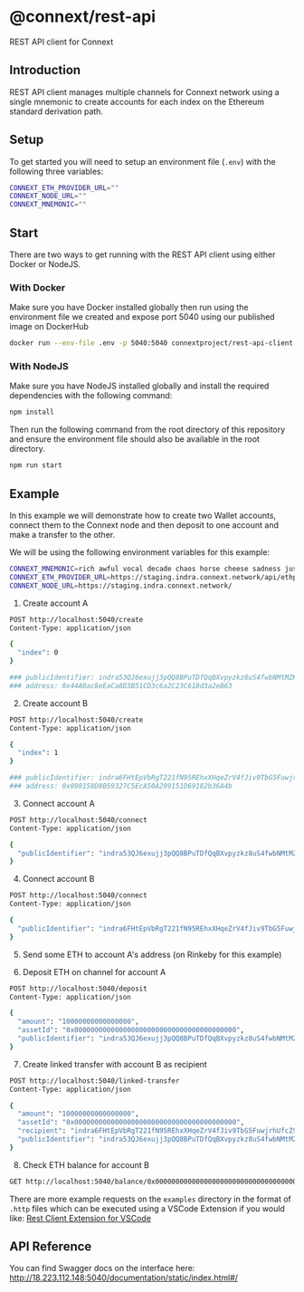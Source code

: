 # @connext/rest-api

REST API client for Connext

## Introduction

REST API client manages multiple channels for Connext network using a single mnemonic to create accounts for each index on the Ethereum standard derivation path.

## Setup
To get started you will need to setup an environment file (`.env`) with the following three variables:

```sh
CONNEXT_ETH_PROVIDER_URL=""
CONNEXT_NODE_URL=""
CONNEXT_MNEMONIC=""
```

## Start

There are two ways to get running with the REST API client using either Docker or NodeJS. 

### With Docker

Make sure you have Docker installed globally then run using the environment file we created and expose port 5040 using our published image on DockerHub
```sh
docker run --env-file .env -p 5040:5040 connextproject/rest-api-client
```

### With NodeJS

Make sure you have NodeJS installed globally and install the required dependencies with the following command:
```sh
npm install
```

Then run the following command from the root directory of this repository and ensure the environment file should also be available in the root directory.
```sh
npm run start
```

## Example

In this example we will demonstrate how to create two Wallet accounts, connect them to the Connext node and then deposit to one account and make a transfer to the other.

We will be using the following environment variables for this example:

```sh
CONNEXT_MNEMONIC=rich awful vocal decade chaos horse cheese sadness just equip equip dismiss
CONNEXT_ETH_PROVIDER_URL=https://staging.indra.connext.network/api/ethprovider
CONNEXT_NODE_URL=https://staging.indra.connext.network/
```
1. Create account A

```sh
POST http://localhost:5040/create
Content-Type: application/json

{
  "index": 0
}

### publicIdentifier: indra53QJ6exujj3pQQ8BPuTDfQqBXvpyzkz8uS4fwbNMtMZKQZWuUS
### address: 0x44A0ac8eEaCa8D3B51CD3c6a2C23C618d3a2eB63
```

2. Create account B

```sh
POST http://localhost:5040/create
Content-Type: application/json

{
  "index": 1
}

### publicIdentifier: indra6FHtEpVbRgT221fN95REhxXHqeZrV4fJiv9TbG5FuwjrhUfcZ9
### address: 0x098158D8B59327C5EcA50A299151D69182b36A4b
```

3. Connect account A

```sh
POST http://localhost:5040/connect
Content-Type: application/json

{
  "publicIdentifier": "indra53QJ6exujj3pQQ8BPuTDfQqBXvpyzkz8uS4fwbNMtMZKQZWuUS"
}
```

4. Connect account B

```sh
POST http://localhost:5040/connect
Content-Type: application/json

{
  "publicIdentifier": "indra6FHtEpVbRgT221fN95REhxXHqeZrV4fJiv9TbG5FuwjrhUfcZ9"
}
```

5. Send some ETH to account A's address (on Rinkeby for this example)

6. Deposit ETH on channel for account A 
```sh
POST http://localhost:5040/deposit
Content-Type: application/json

{
  "amount": "10000000000000000",
  "assetId": "0x0000000000000000000000000000000000000000",
  "publicIdentifier": "indra53QJ6exujj3pQQ8BPuTDfQqBXvpyzkz8uS4fwbNMtMZKQZWuUS"
}
```

7. Create linked transfer with account B as recipient
```sh
POST http://localhost:5040/linked-transfer
Content-Type: application/json

{
  "amount": "10000000000000000",
  "assetId": "0x0000000000000000000000000000000000000000",
  "recipient": "indra6FHtEpVbRgT221fN95REhxXHqeZrV4fJiv9TbG5FuwjrhUfcZ9",
  "publicIdentifier": "indra53QJ6exujj3pQQ8BPuTDfQqBXvpyzkz8uS4fwbNMtMZKQZWuUS"
}

```

8. Check ETH balance for account B
```sh
GET http://localhost:5040/balance/0x0000000000000000000000000000000000000000/indra6FHtEpVbRgT221fN95REhxXHqeZrV4fJiv9TbG5FuwjrhUfcZ9
```

There are more example requests on the `examples` directory in the format of `.http` files which can be executed using a VSCode Extension if you would like: [Rest Client Extension for VSCode](https://marketplace.visualstudio.com/items?itemName=humao.rest-client)

## API Reference
You can find Swagger docs on the interface here: http://18.223.112.148:5040/documentation/static/index.html#/

